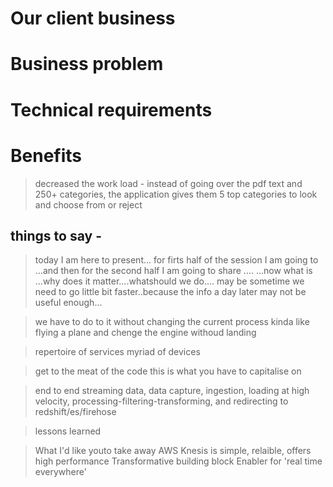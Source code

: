 # Our client business

# Business problem

# Technical requirements


# Benefits
> decreased the work load - instead of going over the pdf text and 250+ categories, the application gives them 5 top categories to look and choose from or reject


## things to say -
> today  I am here to present... for firts half of the session I am going to ...and then for the second half I am going to share ....
...now what is ...why does it matter....whatshould we do.... may be sometime we need to go little bit faster..because the info a day later may not be useful enough...

> we have to do to it without changing the current process
> kinda like flying a plane and chenge the engine withoud landing


> repertoire of services
> myriad of devices

> get to the meat of the code
> this is what you have to capitalise on

> end to end streaming data, data capture, ingestion, loading at high velocity, processing-filtering-transforming, and redirecting to redshift/es/firehose

> lessons learned

> What I'd like youto take away
AWS Knesis is simple, relaible, offers high performance
Transformative building block
Enabler for 'real time everywhere'



